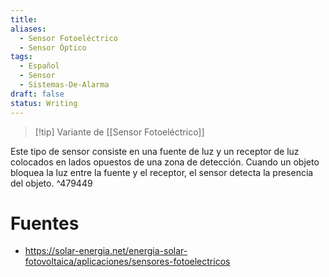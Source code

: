 ```yaml
---
title: 
aliases:
  - Sensor Fotoeléctrico
  - Sensor Óptico
tags:
  - Español
  - Sensor
  - Sistemas-De-Alarma
draft: false
status: Writing
---
```

> [!tip] Variante de [[Sensor Fotoeléctrico]]
 
Este tipo de sensor consiste en una fuente de luz y un receptor de luz colocados en lados opuestos de una zona de detección. Cuando un objeto bloquea la luz entre la fuente y el receptor, el sensor detecta la presencia del objeto. ^479449
# Fuentes
- https://solar-energia.net/energia-solar-fotovoltaica/aplicaciones/sensores-fotoelectricos